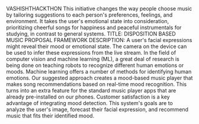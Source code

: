 VASHISHTHACKTHON
This initiative changes the way people choose music by tailoring suggestions to each person's preferences, feelings, and environment. It takes the user's emotional state into consideration, prioritizing cheerful songs for happiness and peaceful instrumentals for studying, in contrast to general systems.
TITLE:
   DISPOSITION BASED MUSIC PROPOSAL FRAMEWORK
DESCRIPTION:
      A user's facial expressions might reveal their mood or emotional state. The camera on the device can be used to infer these expressions from the live stream. In the field of computer vision and machine learning (ML), a great deal of research is being done on teaching robots to recognize different human emotions or moods. Machine learning offers a number of methods for identifying human emotions. Our suggested approach creates a mood-based music player that makes song recommendations based on real-time mood recognition. This turns into an extra feature for the standard music player apps that are already pre-installed on our phones. Customer satisfaction is a key advantage of integrating mood detection. This system's goals are to analyze the user's image, forecast their facial expression, and recommend music that fits their identified mood.

